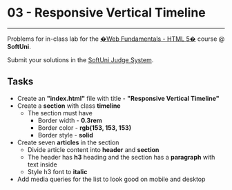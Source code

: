 # 03 - Responsive Vertical Timeline
------
Problems for in-class lab for the [�Web Fundamentals - HTML 5�](https://softuni.bg/trainings/2265/web-fundamentals-html5-january-2019/) course @ **SoftUni**.

Submit your solutions in the [SoftUni Judge System](https://judge.softuni.bg/Contests/1239/Media-Queries).

## Tasks
* Create an **"index.html"** file with title - **"Responsive Vertical Timeline"**
* Create a **section** with class **timeline**
    * The section must have
        * Border width - **0.3rem**
        * Border color - **rgb(153, 153, 153)**
        * Border style - **solid**
* Create seven **articles** in the section
    * Divide article content into **header** and **section**
    * The header has **h3** heading and the section has a **paragraph** with text inside 
    * Style h3 font to **italic**
* Add media queries for the list to look good on mobile and desktop

